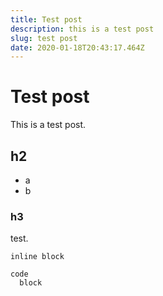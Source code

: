 ```yaml
---
title: Test post
description: this is a test post
slug: test post
date: 2020-01-18T20:43:17.464Z
---
```

# Test post
This is a test post.
## h2
- a
- b

### h3
test.

`inline block`

```
code
  block
```
